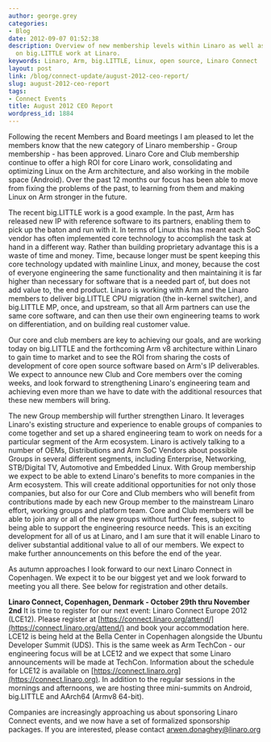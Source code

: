 ```yaml
---
author: george.grey
categories:
- Blog
date: 2012-09-07 01:52:38
description: Overview of new membership levels within Linaro as well as an update
  on big.LITTLE work at Linaro.
keywords: Linaro, Arm, big.LITTLE, Linux, open source, Linaro Connect
layout: post
link: /blog/connect-update/august-2012-ceo-report/
slug: august-2012-ceo-report
tags:
- Connect Events
title: August 2012 CEO Report
wordpress_id: 1884
---
```


Following the recent Members and Board meetings I am pleased to let the members know that the new category of Linaro membership - Group membership - has been approved. Linaro Core and Club membership continue to offer a high ROI for core Linaro work, consolidating and optimizing Linux on the Arm architecture, and also working in the mobile space (Android). Over the past 12 months our focus has been able to move from fixing the problems of the past, to learning from them and making Linux on Arm stronger in the future.

The recent big.LITTLE work is a good example. In the past, Arm has released new IP with reference software to its partners, enabling them to pick up the baton and run with it. In terms of Linux this has meant each SoC vendor has often implemented core technology to accomplish the task at hand in a different way. Rather than building proprietary advantage this is a waste of time and money. Time, because longer must be spent keeping this core technology updated with mainline Linux, and money, because the cost of everyone engineering the same functionality and then maintaining it is far higher than necessary for software that is a needed part of, but does not add value to, the end product. Linaro is working with Arm and the Linaro members to deliver big.LITTLE CPU migration (the in-kernel switcher), and big.LITTLE MP, once, and upstream, so that all Arm partners can use the same core software, and can then use their own engineering teams to work on differentiation, and on building real customer value.

Our core and club members are key to achieving our goals, and are working today on big.LITTLE and the forthcoming Arm v8 architecture within Linaro to gain time to market and to see the ROI from sharing the costs of development of core open source software based on Arm's IP deliverables. We expect to announce new Club and Core members over the coming weeks, and look forward to strengthening Linaro's engineering team and achieving even more than we have to date with the additional resources that these new members will bring.

The new Group membership will further strengthen Linaro. It leverages Linaro's existing structure and experience to enable groups of companies to come together and set up a shared engineering team to work on needs for a particular segment of the Arm ecosystem. Linaro is actively talking to a number of OEMs, Distributions and Arm SoC Vendors about possible Groups in several different segments, including Enterprise, Networking, STB/Digital TV, Automotive and Embedded Linux. With Group membership we expect to be able to extend Linaro's benefits to more companies in the Arm ecosystem. This will create additional opportunities for not only those companies, but also for our Core and Club members who will benefit from contributions made by each new Group member to the mainstream Linaro effort, working groups and platform team. Core and Club members will be able to join any or all of the new groups without further fees, subject to being able to support the engineering resource needs. This is an exciting development for all of us at Linaro, and I am sure that it will enable Linaro to deliver substantial additional value to all of our members. We expect to make further announcements on this before the end of the year.

As autumn approaches I look forward to our next Linaro Connect in Copenhagen. We expect it to be our biggest yet and we look forward to meeting you all there. See below for registration and other details.

**Linaro Connect, Copenhagen, Denmark - October 29th thru November 2nd**
It is time to register for our next event: Linaro Connect Europe 2012 (LCE12). Please register at [https://connect.linaro.org/attend/](https://connect.linaro.org/attend/) and book your accommodation here. LCE12 is being held at the Bella Center in Copenhagen alongside the Ubuntu Developer Summit (UDS). This is the same week as Arm TechCon - our engineering focus will be at LCE12 and we expect that some Linaro announcements will be made at TechCon.
Information about the schedule for LCE12 is available on [https://connect.linaro.org](https://connect.linaro.org). In addition to the regular sessions in the mornings and afternoons, we are hosting three mini-summits on Android, big.LITTLE and AArch64 (Armv8 64-bit).

Companies are increasingly approaching us about sponsoring Linaro Connect events, and we now have a set of formalized sponsorship packages. If you are interested, please contact [arwen.donaghey@linaro.org](mailto:arwen.donaghey@linaro.org)
